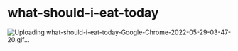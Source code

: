 # what-should-i-eat-today


![Uploading what-should-i-eat-today-Google-Chrome-2022-05-29-03-47-20.gif…]()
